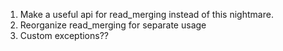 1. Make a useful api for read_merging instead of this nightmare.
2. Reorganize read_merging for separate usage
3. Custom exceptions??
